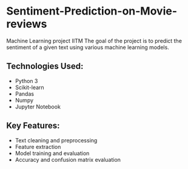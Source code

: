 # Sentiment-Prediction-on-Movie-reviews
Machine Learning project IITM
The goal of the project is to predict the sentiment of a given text using various machine learning models.

## Technologies Used:
- Python 3
- Scikit-learn
- Pandas
- Numpy
- Jupyter Notebook

## Key Features:
- Text cleaning and preprocessing
- Feature extraction
- Model training and evaluation 
- Accuracy and confusion matrix evaluation

